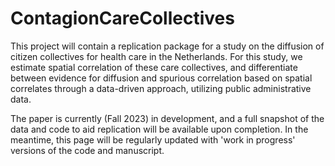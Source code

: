# ContagionCareCollectives
This project will contain a replication package for a study on the diffusion of citizen collectives for health care in the Netherlands. For this study, we estimate spatial correlation of these care collectives, and differentiate between evidence for diffusion and spurious correlation based on spatial correlates through a data-driven approach, utilizing public administrative data.

The paper is currently (Fall 2023) in development, and a full snapshot of the data and code to aid replication will be available upon completion. In the meantime, this page will be regularly updated with 'work in progress' versions of the code and manuscript.

